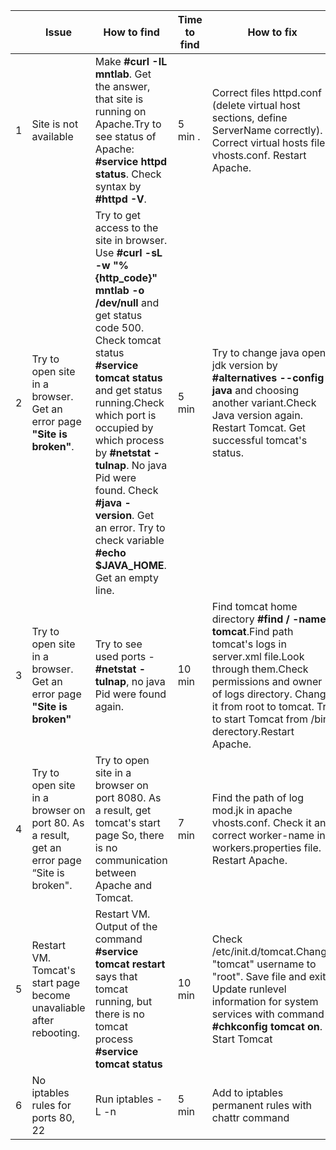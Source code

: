 | |     Issue     |  How to find  | Time to find | How to fix | Time to fix |
| :---: | -------------|-------------| ------------| ---------- | ----------- |
| 1|    Site is not available     |   Make **#curl -IL mntlab**. Get the answer, that site is running on Apache.Try to see status of Apache: **#service httpd status**. Check syntax by **#httpd -V**.  | 5 min .| Correct files httpd.conf (delete virtual host sections, define ServerName correctly). Correct virtual hosts file vhosts.conf. Restart Apache. | 15 min |
| 2 | Try to open site in a browser. Get an error page **"Site is broken"**. |Try to get access to the site in browser. Use **#curl -sL -w "%{http_code}" mntlab -o /dev/null** and get status code 500. Check tomcat status **#service tomcat status** and get status running.Check which port is occupied by which process by **#netstat -tulnap**. No java Pid were found. Check **#java -version**. Get an error. Try to check variable **#echo $JAVA_HOME**. Get an empty line. |  5 min|Try to change java open-jdk version by **#alternatives --config java** and choosing another variant.Check Java version again. Restart Tomcat. Get successful tomcat's status.  | 15 min |
| 3|    Try to open site in a browser. Get an error page **"Site is broken"**   |  Try to see used ports - **#netstat -tulnap**, no java Pid were found again.  | 10 min | Find tomcat home directory **#find / -name tomcat**.Find path tomcat's logs in server.xml file.Look through them.Check permissions and owner of logs directory. Change it from root to tomcat. Try to start Tomcat from /bin derectory.Restart Apache. | 30 min |
| 4 | Try to open site in a browser on port 80. As a result, get an error page “Site is broken".  |Try to open site in a browser on port 8080. As a result, get tomcat's start page So, there is no communication between Apache and Tomcat.| 7 min| Find the path of log mod.jk in apache vhosts.conf. Check it and correct worker-name in workers.properties file. Restart Apache.  | 40 min |
| 5|     Restart VM. Tomcat's start page become unavaliable after rebooting.   |  Restart VM. Output of the command **#service tomcat restart** says that tomcat running, but there is no tomcat process **#service tomcat status**   | 10 min | Check /etc/init.d/tomcat.Change "tomcat" username to "root". Save file and exit. Update runlevel information for system services with command **#chkconfig tomcat on**. Start Tomcat   | 30 min |
| 6 | No iptables rules for ports 80, 22 |Run iptables -L -n| 5 min|  Add to iptables permanent rules with chattr command | 30 |
